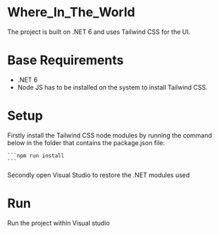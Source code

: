 # Where_In_The_World

The project is built on .NET 6 and uses Tailwind CSS for the UI. 

# Base Requirements
- .NET 6
- Node JS has to be installed on the system to install Tailwind CSS.

# Setup 
Firstly install the Tailwind CSS node modules by running the command below in the folder that contains the package.json file: 
    
    ```npm run install
    ```

Secondly open Visual Studio to restore the .NET modules used

# Run
Run the project within Visual studio 

